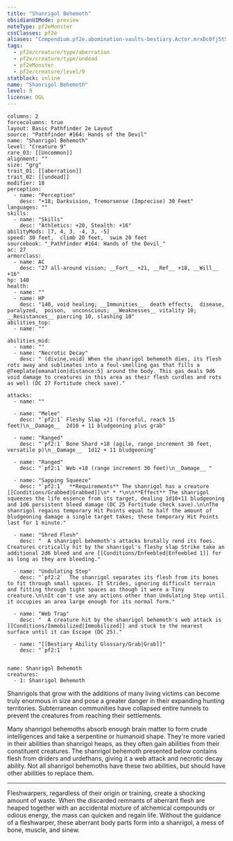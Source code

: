 ```yaml
---
title: "Shanrigol Behemoth"
obsidianUIMode: preview
noteType: pf2eMonster
cssClasses: pf2e
aliases: "Compendium.pf2e.abomination-vaults-bestiary.Actor.mrxDc0fj5t5CvjJQ" 
tags:
  - pf2e/creature/type/aberration
  - pf2e/creature/type/undead
  - pf2eMonster
  - pf2e/creature/level/9
statblock: inline
name: "Shanrigol Behemoth"
level: 9
license: OGL
---
```


```statblock
columns: 2
forcecolumns: true
layout: Basic Pathfinder 2e Layout
source: "Pathfinder #164: Hands of the Devil"
name: "Shanrigol Behemoth"
level: "Creature 9"
rare_03: [[Uncommon]]
alignment: ""
size: "grg"
trait_01: [[aberration]]
trait_02: [[undead]]
modifier: 18
perception:
  - name: "Perception"
    desc: "+18; Darkvision, Tremorsense (Imprecise) 30 Feet"
languages: ""
skills:
  - name: "Skills"
    desc: "Athletics: +20, Stealth: +16"
abilityMods: [7, 4, 3, -4, 3, -5]
speed: 30 feet,  climb 20 feet,  swim 20 feet
sourcebook: "_Pathfinder #164: Hands of the Devil_"
ac: 27
armorclass:
  - name: AC
    desc: "27 all-around vision; __Fort__ +21, __Ref__ +18, __Will__ +16"
hp: 140
health:
  - name: ""
  - name: HP
    desc: "140, void healing; __Immunities__  death effects,  disease,  paralyzed,  poison,  unconscious; __Weaknesses__ vitality 10; __Resistances__ piercing 10, slashing 10"
abilities_top:
  - name: ""

abilities_mid:
  - name: ""
  - name: "Necrotic Decay"
    desc: " (divine,void) When the shanrigol behemoth dies, its flesh rots away and sublimates into a foul-smelling gas that fills a @Template[emanation|distance:5] around the body. This gas deals 9d6 void damage to creatures in this area as their flesh curdles and rots as well (DC 27 Fortitude check save)."

attacks:
  - name: ""

  - name: "Melee"
    desc: "`pf2:1` Fleshy Slap +21 (forceful, reach 15 feet)\n__Damage__  2d10 + 11 bludgeoning plus grab"

  - name: "Ranged"
    desc: "`pf2:1` Bone Shard +18 (agile, range increment 30 feet, versatile p)\n__Damage__  1d12 + 11 bludgeoning"

  - name: "Ranged"
    desc: "`pf2:1` Web +18 (range increment 30 feet)\n__Damage__ "

  - name: "Sapping Squeeze"
    desc: "`pf2:1`  **Requirements** The shanrigol has a creature [[Conditions/Grabbed|Grabbed]]\n* * *\n\n**Effect** The shanrigol squeezes the life essence from its target, dealing 1d10+11 bludgeoning and 1d6 persistent bleed damage (DC 25 Fortitude check save).\n\nThe shanrigol regains temporary Hit Points equal to half the amount of bludgeoning damage a single target takes; these temporary Hit Points last for 1 minute."

  - name: "Shred Flesh"
    desc: "  A shanrigol behemoth's attacks brutally rend its foes. Creatures critically hit by the shanrigol's fleshy slap Strike take an additional 2d6 bleed and are [[Conditions/Enfeebled|Enfeebled 1]] for as long as they are bleeding."

  - name: "Undulating Step"
    desc: "`pf2:2`  The shanrigol separates its flesh from its bones to fit through small spaces. It Strides, ignoring difficult terrain and fitting through tight spaces as though it were a Tiny creature.\n\nIt can't use any actions other than Undulating Step until it occupies an area large enough for its normal form."

  - name: "Web Trap"
    desc: "  A creature hit by the shanrigol behemoth's web attack is [[Conditions/Immobilized|Immobilized]] and stuck to the nearest surface until it can Escape (DC 25)."

  - name: "[[Bestiary Ability Glossary/Grab|Grab]]"
    desc: "`pf2:1`  "
 
```

```encounter-table
name: Shanrigol Behemoth
creatures:
  - 1: Shanrigol Behemoth
```



Shanrigols that grow with the additions of many living victims can become truly enormous in size and pose a greater danger in their expanding hunting territories. Subterranean communities have collapsed entire tunnels to prevent the creatures from reaching their settlements.

Many shanrigol behemoths absorb enough brain matter to form crude intelligences and take a serpentine or humanoid shape. They're more varied in their abilities than shanrigol heaps, as they often gain abilities from their constituent creatures. The shanrigol behemoth presented below contains flesh from driders and urdefhans, giving it a web attack and necrotic decay ability. Not all shanrigol behemoths have these two abilities, but should have other abilities to replace them.

* * *

Fleshwarpers, regardless of their origin or training, create a shocking amount of waste. When the discarded remnants of aberrant flesh are heaped together with an accidental mixture of alchemical compounds or odious energy, the mass can quicken and regain life. Without the guidance of a fleshwarper, these aberrant body parts form into a shanrigol, a mess of bone, muscle, and sinew.
